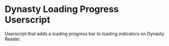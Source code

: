 # Dynasty Loading Progress Userscript

Userscript that adds a loading progress bar to loading indicators on Dynasty Reader.

